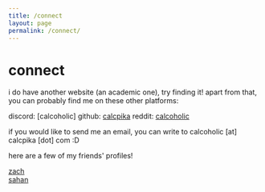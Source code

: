 ```yaml
---
title: /connect
layout: page
permalink: /connect/
---
```


connect
=======
i do have another website (an academic one), try finding it! apart from that, you can probably find me on these other platforms:

discord: [calcoholic]
github: [calcpika](https://github.com/calcpika)
reddit: [calcoholic](https://www.reddit.com/user/Big_Habit5918/)

if you would like to send me an email, you can write to calcoholic [at] calcpika [dot] com :D 

here are a few of my friends' profiles! 

[zach](https://maxercaber.github.io)\
[sahan](https://sahanwijetunga.github.io/)
